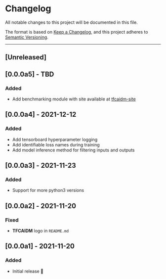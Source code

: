 # Changelog

All notable changes to this project will be documented in this file.

The format is based on [Keep a Changelog](https://keepachangelog.com/en/1.0.0/),
and this project adheres to [Semantic Versioning](https://semver.org/spec/v2.0.0.html).

---

## [Unreleased]

## [0.0.0a5] - TBD

### Added

- Add benchmarking module with site available at [tfcaidm-site](https://brandhsu.github.io/tfcaidm-site/)

## [0.0.0a4] - 2021-12-12

### Added

- Add tensorboard hyperparameter logging
- Add identifiable loss names during training
- Add model inference method for filtering inputs and outputs

## [0.0.0a3] - 2021-11-23

### Added

- Support for more python3 versions

## [0.0.0a2] - 2021-11-20

### Fixed

- **TFCAIDM** logo in `README.md`

## [0.0.0a1] - 2021-11-20

### Added

- Initial release 🎉
